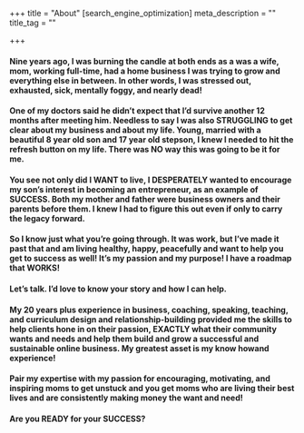 +++
title = "About"
[search_engine_optimization]
meta_description = ""
title_tag = ""

+++
#### Nine years ago, I was burning the candle at both ends as a was a wife, mom, working full-time, had a home business I was trying to grow and everything else in between. In other words, I was stressed out, exhausted, sick, mentally foggy, and nearly dead!

#### One of my doctors said he didn’t expect that I’d survive another 12 months after meeting him. Needless to say I was also **STRUGGLING** to get clear about my business and about my life. Young, married with a beautiful 8 year old son and 17 year old stepson, I knew I needed to hit the refresh button on my life. There was NO way this was going to be it for me.

#### You see not only did I **WANT** to live, I **DESPERATELY** wanted to encourage my son’s interest in becoming an entrepreneur, as an example of **SUCCESS**. Both my mother and father were business owners and their parents before them. I knew I had to figure this out even if only to carry the legacy forward.

#### So I know just what you’re going through. It was work, but I’ve made it past that and am living healthy, happy, peacefully and want to help you get to success as well! It’s my passion and my purpose! I have a roadmap that WORKS!

#### Let’s talk. I’d love to know your story and how I can help.

#### My 20 years plus experience in business, coaching, speaking, teaching, and **curriculum design and** **relationship-building** provided me the skills to help clients **hone in** on their passion, EXACTLY what their community wants and needs **and** help them build and grow a **successful** and **sustainable** online business. My greatest asset is my **know how**and **experience**!

#### Pair my expertise with my **passion** for **encouraging**, **motivating**, and **inspiring** moms to get unstuck and you get moms who are **living their best lives and** are **consistently making money** the want and need!

#### Are you READY for your SUCCESS?